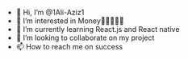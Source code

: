- 👋 Hi, I’m @1Ali-Aziz1
- 👀 I’m interested in Money🤑🤑🤑🤑🤑
- 🌱 I’m currently learning React.js and React native
- 💞️ I’m looking to collaborate on my project
- 📫 How to reach me on success

<!---
1Ali-Aziz1/1Ali-Aziz1 is a ✨ special ✨ repository because its `README.md` (this file) appears on your GitHub profile.
You can click the Preview link to take a look at your changes.
--->
